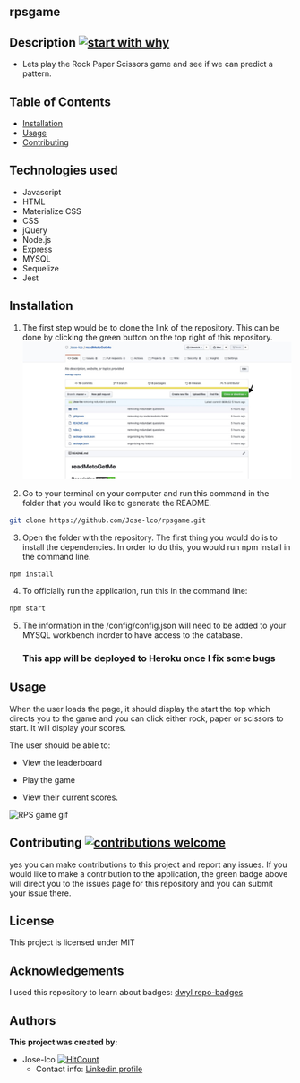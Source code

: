 ## rpsgame



## Description [![start with why](https://img.shields.io/badge/start%20with-why%3F-brightgreen.svg?style=flat)](http://www.ted.com/talks/simon_sinek_how_great_leaders_inspire_action)

* Lets play the Rock Paper Scissors game and see if we can predict a pattern.


## Table of Contents

* [Installation](#installation)
* [Usage](#usage)
* [Contributing](#contributing)

## Technologies used

* Javascript
* HTML
* Materialize CSS
* CSS 
* jQuery
* Node.js
* Express
* MYSQL
* Sequelize
* Jest


## Installation

1. The first step would be to clone the link of the repository. This can be done by clicking the green button on the top right of this repository.
![Clone the repository](./672C1BBD-7724-43D3-8E25-5BF73B2D068E_1_105_c.jpeg)

2. Go to your terminal on your computer and run this command in the folder that you would like to generate the README.
```bash
git clone https://github.com/Jose-lco/rpsgame.git
```
3. Open the folder with the repository. The first thing you would do is to install the dependencies. In order to do this, you would run npm install in the command line.
```
npm install 
``` 
4. To officially run the application, run this in the command line:
```bash
npm start
```
5. The information in the /config/config.json will need to be added to your MYSQL workbench inorder to have access to the database. 
    ### This app will be deployed to Heroku once I fix some bugs

## Usage

When the user loads the page, it should display the start the top which directs you to the game and you can click either rock, paper or scissors to start. It will display your scores.

The user should be able to:

  * View the leaderboard

  * Play the game

  * View their current scores.

 ![RPS game gif](Rock-Paper-Scissors.gif)

## Contributing [![contributions welcome](https://img.shields.io/badge/contributions-welcome-brightgreen.svg?style=flat)](https://github.com/Jose-lco/rpsgame/issues)

yes you can make contributions to this project and report any issues. If you would like to make a contribution to the application, the green badge above will direct you to the issues page for this repository and you can submit your issue there.

## License

This project is licensed under MIT

## Acknowledgements
I used this repository to learn about badges: 
[dwyl repo-badges](https://github.com/dwyl/repo-badges)

## Authors

**This project was created by:**
* Jose-lco [![HitCount](http://hits.dwyl.com/Jose-lco/rpsgame.svg)](http://hits.dwyl.com/Jose-lco/rpsgame)
  * Contact info: [Linkedin profile](https://www.linkedin.com/in/josephine-ndungu-a0a441160)
